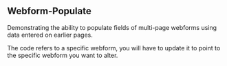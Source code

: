 Webform-Populate
----------------

Demonstrating the ability to populate fields of multi-page webforms using data entered on earlier pages.

The code refers to a specific webform, you will have to update it to point to the specific webform you want to alter.

